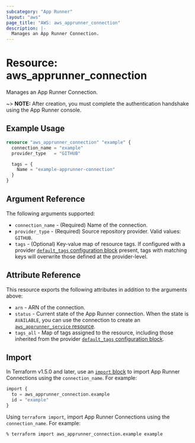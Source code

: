 ```yaml
---
subcategory: "App Runner"
layout: "aws"
page_title: "AWS: aws_apprunner_connection"
description: |-
  Manages an App Runner Connection.
---
```


# Resource: aws_apprunner_connection

Manages an App Runner Connection.

~> **NOTE:** After creation, you must complete the authentication handshake using the App Runner console.

## Example Usage

```terraform
resource "aws_apprunner_connection" "example" {
  connection_name = "example"
  provider_type   = "GITHUB"

  tags = {
    Name = "example-apprunner-connection"
  }
}
```

## Argument Reference

The following arguments supported:

* `connection_name` - (Required) Name of the connection.
* `provider_type` - (Required) Source repository provider. Valid values: `GITHUB`.
* `tags` - (Optional) Key-value map of resource tags. If configured with a provider [`default_tags` configuration block](https://registry.terraform.io/providers/hashicorp/aws/latest/docs#default_tags-configuration-block) present, tags with matching keys will overwrite those defined at the provider-level.

## Attribute Reference

This resource exports the following attributes in addition to the arguments above:

* `arn` - ARN of the connection.
* `status` - Current state of the App Runner connection. When the state is `AVAILABLE`, you can use the connection to create an [`aws_apprunner_service` resource](apprunner_service.html).
* `tags_all` - Map of tags assigned to the resource, including those inherited from the provider [`default_tags` configuration block](https://registry.terraform.io/providers/hashicorp/aws/latest/docs#default_tags-configuration-block).

## Import

In Terraform v1.5.0 and later, use an [`import` block](https://developer.hashicorp.com/terraform/language/import) to import App Runner Connections using the `connection_name`. For example:

```terraform
import {
  to = aws_apprunner_connection.example
  id = "example"
}
```

Using `terraform import`, import App Runner Connections using the `connection_name`. For example:

```console
% terraform import aws_apprunner_connection.example example
```
